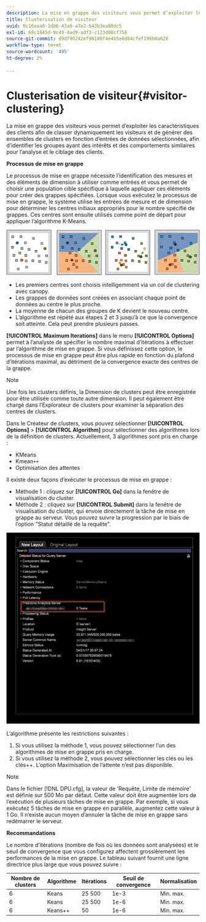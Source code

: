 ```yaml
---
description: La mise en grappe des visiteurs vous permet d’exploiter les caractéristiques des clients afin de classer dynamiquement les visiteurs et de générer des ensembles de clusters en fonction d’entrées de données sélectionnées, afin d’identifier les groupes ayant des intérêts et des comportements similaires pour l’analyse et le ciblage des clients.
title: Clusterisation de visiteur
uuid: 0c16aaa0-1d86-43a6-a7e2-b43b3ea80dc5
exl-id: 68c1845d-9c49-4ad9-adf3-c123d08cf758
source-git-commit: d9df90242ef96188f4e4b5e6d04cfef196b0a628
workflow-type: tm+mt
source-wordcount: '495'
ht-degree: 2%

---
```


# Clusterisation de visiteur{#visitor-clustering}

La mise en grappe des visiteurs vous permet d’exploiter les caractéristiques des clients afin de classer dynamiquement les visiteurs et de générer des ensembles de clusters en fonction d’entrées de données sélectionnées, afin d’identifier les groupes ayant des intérêts et des comportements similaires pour l’analyse et le ciblage des clients.

**Processus de mise en grappe**

Le processus de mise en grappe nécessite l’identification des mesures et des éléments de dimension à utiliser comme entrées et vous permet de choisir une population cible spécifique à laquelle appliquer ces éléments pour créer des grappes spécifiées. Lorsque vous exécutez le processus de mise en grappe, le système utilise les entrées de mesure et de dimension pour déterminer les centres initiaux appropriés pour le nombre spécifié de grappes. Ces centres sont ensuite utilisés comme point de départ pour appliquer l’algorithme K-Means.

![](assets/K_algorithm.png)

* Les premiers centres sont choisis intelligemment via un col de clustering avec canopy.
* Les grappes de données sont créées en associant chaque point de données au centre le plus proche.
* La moyenne de chacun des groupes de K devient le nouveau centre.
* L’algorithme est répété aux étapes 2 et 3 jusqu’à ce que la convergence soit atteinte. Cela peut prendre plusieurs passes.

**[!UICONTROL Maximum Iterations]** dans le menu **[!UICONTROL Options]** permet à l’analyste de spécifier le nombre maximal d’itérations à effectuer par l’algorithme de mise en grappe. Si vous définissez cette option, le processus de mise en grappe peut être plus rapide en fonction du plafond d’itérations maximal, au détriment de la convergence exacte des centres de la grappe.

>[!NOTE]
>
>Une fois les clusters définis, la Dimension de clusters peut être enregistrée pour être utilisée comme toute autre dimension. Il peut également être chargé dans l’Explorateur de clusters pour examiner la séparation des centres de clusters.

Dans le Créateur de clusters, vous pouvez sélectionner **[!UICONTROL Options]** > **[!UICONTROL Algorithm]** pour sélectionner des algorithmes lors de la définition de clusters. Actuellement, 3 algorithmes sont pris en charge :

* KMeans
* Kmean`++`
* Optimisation des attentes

Il existe deux façons d’exécuter le processus de mise en grappe :

* Méthode 1 : cliquez sur **[!UICONTROL Go]** dans la fenêtre de visualisation du cluster.
* Méthode 2 : cliquez sur **[!UICONTROL Submit]** dans la fenêtre de visualisation du cluster, qui envoie directement la tâche de mise en grappe au serveur. Vous pouvez suivre la progression par le biais de l’option &quot;Statut détaillé de la requête&quot;.

![](assets/dwb_visitorclustering.png)

L’algorithme présente les restrictions suivantes :

1. Si vous utilisez la méthode 1, vous pouvez sélectionner l’un des algorithmes de mise en grappe pris en charge.
1. Si vous utilisez la méthode 2, vous pouvez sélectionner les clés ou les clés++. L’option Maximisation de l’attente n’est pas disponible.

>[!NOTE]
>
>Dans le fichier [!DNL DPU.cfg], la valeur de &#39;Requête, Limite de mémoire&#39; est définie sur 500 Mo par défaut. Cette valeur doit être augmentée lors de l’exécution de plusieurs tâches de mise en grappe. Par exemple, si vous exécutez 5 tâches de mise en grappe en parallèle, augmentez cette valeur à 1 Go. Il n’existe aucun moyen d’annuler la tâche de mise en grappe sans redémarrer le serveur.

**Recommandations**

Le nombre d’itérations (nombre de fois où les données sont analysées) et le seuil de convergence que vous configurez affectent grossièrement les performances de la mise en grappe. Le tableau suivant fournit une ligne directrice plus large que vous pouvez suivre :

| Nombre de clusters | Algorithme | Itérations | Seuil de convergence | Normalisation |
|---|---|---|---|---|
| 6 | Keans | 25 500 | 1e-3 | Min. max. |
| 6 | Keans | 25 500 | 1e-6 | Min. max. |
| 6 | Keans++ | 50 | 1e-6 | Min. max. |
